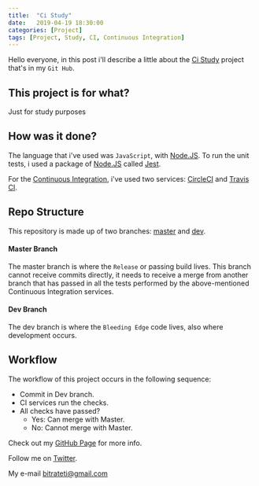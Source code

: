```yaml
---
title:  "Ci Study"
date:   2019-04-19 18:30:00
categories: [Project]
tags: [Project, Study, CI, Continuous Integration]
---
```

Hello everyone, in this post i'll describe a little about the [Ci Study](https://github.com/thiago-rezende/ci-study) project that's in my ``Git Hub``.

## This project is for what?
Just for study purposes

## How was it done?
The language that i've used was ``JavaScript``, with [Node.JS](https://nodejs.org/). To run the unit tests, i used a package of [Node.JS](https://nodejs.org/) called [Jest](https://jestjs.io/).

For the [Continuous Integration](https://en.wikipedia.org/wiki/Continuous_integration), i've used two services: [CircleCI](https://circleci.com) and [Travis CI](https://travis-ci.org/).

## Repo Structure
This repository is made up of two branches: [master](https://github.com/thiago-rezende/ci-study/tree/master) and [dev](https://github.com/thiago-rezende/ci-study/tree/dev).

#### Master Branch
The master branch is where the ``Release`` or passing build lives. This branch cannot receive commits directly, it needs to receive a merge from another branch that has passed in all the tests performed by the above-mentioned Continuous Integration services.

#### Dev Branch
The dev branch is where the ``Bleeding Edge`` code lives, also where development occurs.

## Workflow
The workflow of this project occurs in the following sequence:

- Commit in Dev branch.
- CI services run the checks.
- All checks have passed?
  - Yes: Can merge with Master.
  - No: Cannot merge with Master.


Check out my [GitHub Page][github] for more info.

Follow me on [Twitter][twitter].

My e-mail [bitrateti@gmail.com][e-mail]

[github]:      https://www.github.com/thiago-rezende
[twitter]:     http://twitter.com/_thiago_rezende
[e-mail]:      mailto:bitrateti@gmail.com
